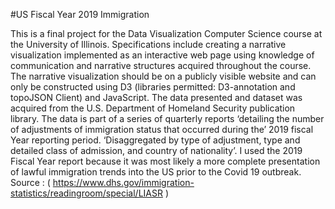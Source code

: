 #US Fiscal Year 2019 Immigration


This is a final project for the Data Visualization Computer Science course at the University of Illinois. Specifications include creating a narrative visualization implemented as an interactive web page using knowledge of communication and narrative structures acquired throughout the course. The narrative visualization should be on a publicly visible website and can only be constructed using D3 (libraries permitted: D3-annotation and topoJSON Client) and JavaScript.
The data presented and dataset was acquired from the U.S. Department of Homeland Security publication library. The data is part of a series of quarterly reports ‘detailing the number of adjustments of immigration status that occurred during the’ 2019 fiscal Year reporting period. ‘Disaggregated by type of adjustment, type and detailed class of admission, and country of nationality’. 
I used the 2019 Fiscal Year report because it was most likely a more complete presentation of lawful immigration trends into the US prior to the Covid 19 outbreak. 
Source : ( https://www.dhs.gov/immigration-statistics/readingroom/special/LIASR )
